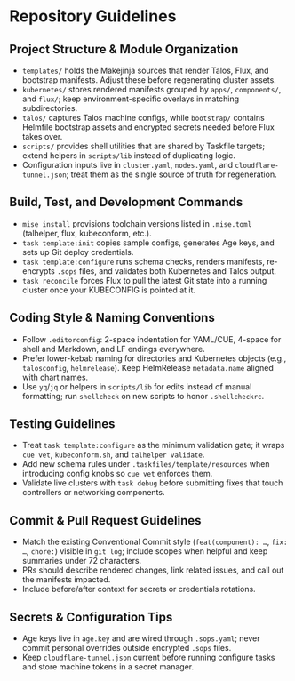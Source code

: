# Repository Guidelines

## Project Structure & Module Organization
- `templates/` holds the Makejinja sources that render Talos, Flux, and bootstrap manifests. Adjust these before regenerating cluster assets.
- `kubernetes/` stores rendered manifests grouped by `apps/`, `components/`, and `flux/`; keep environment-specific overlays in matching subdirectories.
- `talos/` captures Talos machine configs, while `bootstrap/` contains Helmfile bootstrap assets and encrypted secrets needed before Flux takes over.
- `scripts/` provides shell utilities that are shared by Taskfile targets; extend helpers in `scripts/lib` instead of duplicating logic.
- Configuration inputs live in `cluster.yaml`, `nodes.yaml`, and `cloudflare-tunnel.json`; treat them as the single source of truth for regeneration.

## Build, Test, and Development Commands
- `mise install` provisions toolchain versions listed in `.mise.toml` (talhelper, flux, kubeconform, etc.).
- `task template:init` copies sample configs, generates Age keys, and sets up Git deploy credentials.
- `task template:configure` runs schema checks, renders manifests, re-encrypts `.sops` files, and validates both Kubernetes and Talos output.
- `task reconcile` forces Flux to pull the latest Git state into a running cluster once your KUBECONFIG is pointed at it.

## Coding Style & Naming Conventions
- Follow `.editorconfig`: 2-space indentation for YAML/CUE, 4-space for shell and Markdown, and LF endings everywhere.
- Prefer lower-kebab naming for directories and Kubernetes objects (e.g., `talosconfig`, `helmrelease`). Keep HelmRelease `metadata.name` aligned with chart names.
- Use `yq`/`jq` or helpers in `scripts/lib` for edits instead of manual formatting; run `shellcheck` on new scripts to honor `.shellcheckrc`.

## Testing Guidelines
- Treat `task template:configure` as the minimum validation gate; it wraps `cue vet`, `kubeconform.sh`, and `talhelper validate`.
- Add new schema rules under `.taskfiles/template/resources` when introducing config knobs so `cue vet` enforces them.
- Validate live clusters with `task debug` before submitting fixes that touch controllers or networking components.

## Commit & Pull Request Guidelines
- Match the existing Conventional Commit style (`feat(component): …`, `fix: …`, `chore:`) visible in `git log`; include scopes when helpful and keep summaries under 72 characters.
- PRs should describe rendered changes, link related issues, and call out the manifests impacted.
- Include before/after context for secrets or credentials rotations.

## Secrets & Configuration Tips
- Age keys live in `age.key` and are wired through `.sops.yaml`; never commit personal overrides outside encrypted `.sops` files.
- Keep `cloudflare-tunnel.json` current before running configure tasks and store machine tokens in a secret manager.
